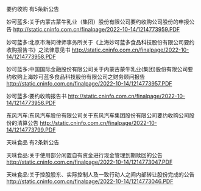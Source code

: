 要约收购 有5条新公告 

妙可蓝多:关于内蒙古蒙牛乳业（集团）股份有限公司要约收购公司股份的申报公告 http://static.cninfo.com.cn/finalpage/2022-10-14/1214773959.PDF 

妙可蓝多:北京市海问律师事务所关于《上海妙可蓝多食品科技股份有限公司要约收购报告书》之法律意见书 http://static.cninfo.com.cn/finalpage/2022-10-14/1214773958.PDF 

妙可蓝多:中国国际金融股份有限公司关于内蒙古蒙牛乳业(集团)股份有限公司要约收购上海妙可蓝多食品科技股份有限公司之财务顾问报告 http://static.cninfo.com.cn/finalpage/2022-10-14/1214773957.PDF 

妙可蓝多:要约收购报告书 http://static.cninfo.com.cn/finalpage/2022-10-14/1214773956.PDF 

东风汽车:东风汽车股份有限公司关于东风汽车集团股份有限公司要约收购公司股份的清算公告 http://static.cninfo.com.cn/finalpage/2022-10-14/1214773799.PDF 

天味食品 有2条新公告 

天味食品:关于使用部分闲置自有资金进行现金管理到期赎回的公告 http://static.cninfo.com.cn/finalpage/2022-10-14/1214773047.PDF 

天味食品:关于控股股东、实际控制人及一致行动人之间内部转让股份完成的公告 http://static.cninfo.com.cn/finalpage/2022-10-14/1214773046.PDF 

